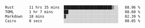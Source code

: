 <!--START_SECTION:waka-->

```txt
Rust       11 hrs 35 mins  ██████████████████████▒░░   88.96 %
TOML       1 hr 7 mins     ██░░░░░░░░░░░░░░░░░░░░░░░   08.60 %
Markdown   18 mins         ▓░░░░░░░░░░░░░░░░░░░░░░░░   02.39 %
Cairo      0 secs          ░░░░░░░░░░░░░░░░░░░░░░░░░   00.05 %
```

<!--END_SECTION:waka-->